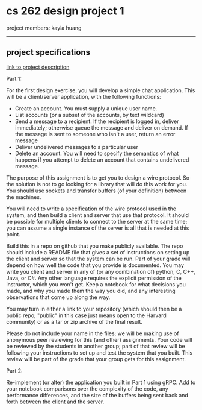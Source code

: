 # cs 262 design project 1
project members: kayla huang

---

## project specifications
[link to project description](https://canvas.harvard.edu/courses/116261/assignments/662142)

Part 1:

For the first design exercise, you will develop a simple chat application. This will be a client/server application, with the following functions:

- Create an account. You must supply a unique user name.
- List accounts (or a subset of the accounts, by text wildcard)
- Send a message to a recipient. If the recipient is logged in, deliver immediately; otherwise queue the message and deliver on demand. If the message is sent to someone who isn't a user, return an error message
- Deliver undelivered messages to a particular user
- Delete an account. You will need to specify the semantics of what happens if you attempt to delete an account that contains undelivered message.

The purpose of this assignment is to get you to design a wire protocol. So the solution is not to go looking for a library that will do this work for you. You should use sockets and transfer buffers (of your definition) between the machines.

You will need to write a specification of the wire protocol used in the system, and then build a client and server that use that protocol. It should be possible for multiple clients to connect to the server at the same time; you can assume a single instance of the server is all that is needed at this point. 

Build this in a repo on github that you make publicly available. The repo should include a README file that gives a set of instructions on setting up the client and server so that the system can be run. Part of your grade will depend on how well the code that you provide is documented. You may write you client and server in any of (or any combination of) python, C, C++, Java, or C#. Any other language requires the explicit permission of the instructor, which you won't get. Keep a notebook for what decisions you made, and why you made them the way you did, and any interesting observations that come up along the way.

You may turn in either a link to your repository (which should then be a public repo; "public" in this case just means open to the Harvard community) or as a tar or zip archive of the final result.

Please do not include your name in the files; we will be making use of anonymous peer reviewing for this (and other) assignments. Your code will be reviewed by the students in another group; part of that review will be following your instructions to set up and test the system that you built. This review will be part of the grade that your group gets for this assignment.

Part 2:

Re-implement (or alter) the application you built in Part 1 using gRPC. Add to your notebook comparisons over the complexity of the code, any performance differences, and the size of the buffers being sent back and forth between the client and the server. 